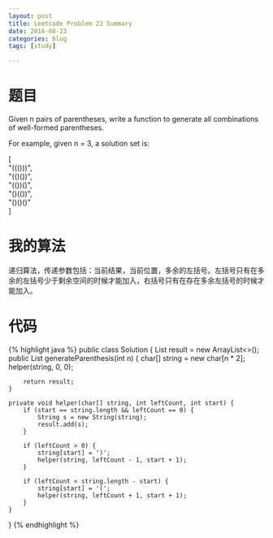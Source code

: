 ```yaml
---
layout: post
title: Leetcode Problem 22 Summary
date: 2016-08-23
categories: blog
tags: [study]

---
```


# 题目

Given n pairs of parentheses, write a function to generate all combinations of well-formed parentheses.

For example, given n = 3, a solution set is:

[  
  "((()))",  
  "(()())",  
  "(())()",  
  "()(())",  
  "()()()"  
]

# 我的算法

递归算法，传递参数包括：当前结果，当前位置，多余的左括号。左括号只有在多余的左括号少于剩余空间的时候才能加入，右括号只有在存在多余左括号的时候才能加入。

# 代码

{% highlight java %}
public class Solution {
    List<String> result = new ArrayList<>();
    public List<String> generateParenthesis(int n) {
        char[] string = new char[n * 2];
        helper(string, 0, 0);
        
        return result;
    }
    
    private void helper(char[] string, int leftCount, int start) {
        if (start == string.length && leftCount == 0) {
            String s = new String(string);
            result.add(s);
        }
        
        if (leftCount > 0) {
            string[start] = ')';
            helper(string, leftCount - 1, start + 1);
        }
        
        if (leftCount < string.length - start) {
            string[start] = '(';
            helper(string, leftCount + 1, start + 1);
        }
    }
}
{% endhighlight %}